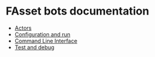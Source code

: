 # FAsset bots documentation

* [Actors](actors.md)
* [Configuration and run](config.md)
* [Command Line Interface](cli.md)
* [Test and debug](testDebug.md)